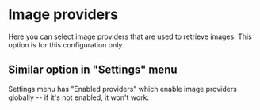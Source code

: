 # Image providers

Here you can select image providers that are used to retrieve images. This option is for this configuration only.

## Similar option in "Settings" menu

Settings menu has "Enabled providers" which enable image providers globally -- if it's not enabled, it won't work.
